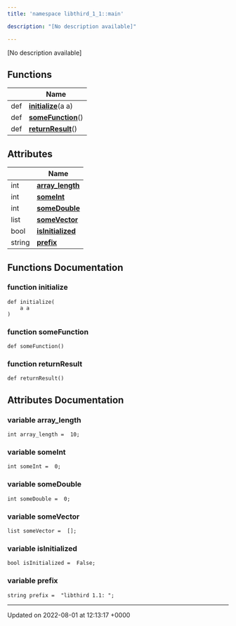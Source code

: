 ```yaml
---
title: 'namespace libthird_1_1::main'

description: "[No description available]"

---
```







[No description available]

## Functions

|                | Name           |
| -------------- | -------------- |
| def | **[initialize](/documentation/code/namespaces/namespacelibthird__1__1_1_1main/#function-initialize)**(a a) |
| def | **[someFunction](/documentation/code/namespaces/namespacelibthird__1__1_1_1main/#function-somefunction)**() |
| def | **[returnResult](/documentation/code/namespaces/namespacelibthird__1__1_1_1main/#function-returnresult)**() |

## Attributes

|                | Name           |
| -------------- | -------------- |
| int | **[array_length](/documentation/code/namespaces/namespacelibthird__1__1_1_1main/#variable-array-length)**  |
| int | **[someInt](/documentation/code/namespaces/namespacelibthird__1__1_1_1main/#variable-someint)**  |
| int | **[someDouble](/documentation/code/namespaces/namespacelibthird__1__1_1_1main/#variable-somedouble)**  |
| list | **[someVector](/documentation/code/namespaces/namespacelibthird__1__1_1_1main/#variable-somevector)**  |
| bool | **[isInitialized](/documentation/code/namespaces/namespacelibthird__1__1_1_1main/#variable-isinitialized)**  |
| string | **[prefix](/documentation/code/namespaces/namespacelibthird__1__1_1_1main/#variable-prefix)**  |


## Functions Documentation

### function initialize

```
def initialize(
    a a
)
```


### function someFunction

```
def someFunction()
```


### function returnResult

```
def returnResult()
```



## Attributes Documentation

### variable array_length

```
int array_length =  10;
```


### variable someInt

```
int someInt =  0;
```


### variable someDouble

```
int someDouble =  0;
```


### variable someVector

```
list someVector =  [];
```


### variable isInitialized

```
bool isInitialized =  False;
```


### variable prefix

```
string prefix =  "libthird 1.1: ";
```





-------------------------------

Updated on 2022-08-01 at 12:13:17 +0000